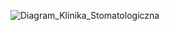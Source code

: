 ![Diagram_Klinika_Stomatologiczna](https://github.com/andomedamoon/Databases/assets/124703911/03fdc3dc-4cfa-427f-a623-5371444e6689)
